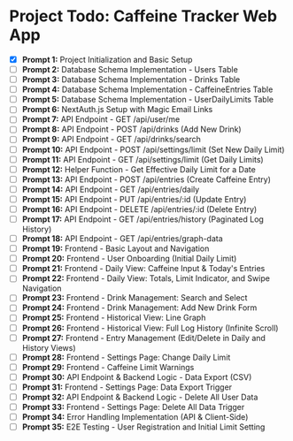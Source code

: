 # Project Todo: Caffeine Tracker Web App

- [X] **Prompt 1:** Project Initialization and Basic Setup
- [ ] **Prompt 2:** Database Schema Implementation - Users Table
- [ ] **Prompt 3:** Database Schema Implementation - Drinks Table
- [ ] **Prompt 4:** Database Schema Implementation - CaffeineEntries Table
- [ ] **Prompt 5:** Database Schema Implementation - UserDailyLimits Table
- [ ] **Prompt 6:** NextAuth.js Setup with Magic Email Links
- [ ] **Prompt 7:** API Endpoint - GET /api/user/me
- [ ] **Prompt 8:** API Endpoint - POST /api/drinks (Add New Drink)
- [ ] **Prompt 9:** API Endpoint - GET /api/drinks/search
- [ ] **Prompt 10:** API Endpoint - POST /api/settings/limit (Set New Daily Limit)
- [ ] **Prompt 11:** API Endpoint - GET /api/settings/limit (Get Daily Limits)
- [ ] **Prompt 12:** Helper Function - Get Effective Daily Limit for a Date
- [ ] **Prompt 13:** API Endpoint - POST /api/entries (Create Caffeine Entry)
- [ ] **Prompt 14:** API Endpoint - GET /api/entries/daily
- [ ] **Prompt 15:** API Endpoint - PUT /api/entries/:id (Update Entry)
- [ ] **Prompt 16:** API Endpoint - DELETE /api/entries/:id (Delete Entry)
- [ ] **Prompt 17:** API Endpoint - GET /api/entries/history (Paginated Log History)
- [ ] **Prompt 18:** API Endpoint - GET /api/entries/graph-data
- [ ] **Prompt 19:** Frontend - Basic Layout and Navigation
- [ ] **Prompt 20:** Frontend - User Onboarding (Initial Daily Limit)
- [ ] **Prompt 21:** Frontend - Daily View: Caffeine Input & Today's Entries
- [ ] **Prompt 22:** Frontend - Daily View: Totals, Limit Indicator, and Swipe Navigation
- [ ] **Prompt 23:** Frontend - Drink Management: Search and Select
- [ ] **Prompt 24:** Frontend - Drink Management: Add New Drink Form
- [ ] **Prompt 25:** Frontend - Historical View: Line Graph
- [ ] **Prompt 26:** Frontend - Historical View: Full Log History (Infinite Scroll)
- [ ] **Prompt 27:** Frontend - Entry Management (Edit/Delete in Daily and History Views)
- [ ] **Prompt 28:** Frontend - Settings Page: Change Daily Limit
- [ ] **Prompt 29:** Frontend - Caffeine Limit Warnings
- [ ] **Prompt 30:** API Endpoint & Backend Logic - Data Export (CSV)
- [ ] **Prompt 31:** Frontend - Settings Page: Data Export Trigger
- [ ] **Prompt 32:** API Endpoint & Backend Logic - Delete All User Data
- [ ] **Prompt 33:** Frontend - Settings Page: Delete All Data Trigger
- [ ] **Prompt 34:** Error Handling Implementation (API & Client-Side)
- [ ] **Prompt 35:** E2E Testing - User Registration and Initial Limit Setting